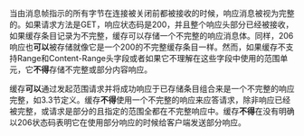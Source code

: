 当由消息帧指示的所有字节在连接被关闭前都被接收的时候，响应消息被视为完整的。如果请求方法是GET，响应状态码是200，并且整个响应头部分已经被接收，如果缓存条目记录为不完整，缓存可以存储一个不完整的响应消息体。同样，206响应也**可以**被存储就像它是一个200的不完整缓存条目一样。然而，如果缓存不支持Range和Content-Range头字段或者如果它不理解在这些字段中使用的范围单元，它**不得**存储不完整或部分内容响应。

缓存**可以**通过发起范围请求并将成功响应于已存储条目组合来是一个不完整的响应完整，如3.3节定义。缓存**不得**使用一个不完整的响应来应答请求，除非响应已经被完整，或请求是部分的且指定的范围全都在不完整响应中。缓存**不得**在没有明确以206状态码表明它在使用部分响应的时候给客户端发送部分响应。